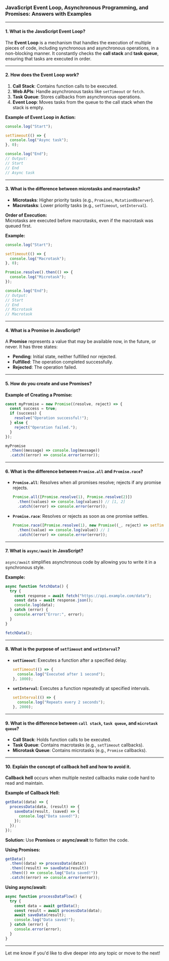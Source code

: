 ### **JavaScript Event Loop, Asynchronous Programming, and Promises: Answers with Examples**

---

#### 1. **What is the JavaScript Event Loop?**  
The **Event Loop** is a mechanism that handles the execution of multiple pieces of code, including synchronous and asynchronous operations, in a non-blocking manner. It constantly checks the **call stack** and **task queue**, ensuring that tasks are executed in order.

---

#### 2. **How does the Event Loop work?**  
1. **Call Stack**: Contains function calls to be executed.  
2. **Web APIs**: Handle asynchronous tasks like `setTimeout` or `fetch`.  
3. **Task Queue**: Stores callbacks from asynchronous operations.  
4. **Event Loop**: Moves tasks from the queue to the call stack when the stack is empty.

**Example of Event Loop in Action:**  
```javascript
console.log("Start");

setTimeout(() => {
  console.log("Async task");
}, 0);

console.log("End");
// Output:
// Start
// End
// Async task
```

---

#### 3. **What is the difference between microtasks and macrotasks?**  
- **Microtasks**: Higher priority tasks (e.g., `Promises`, `MutationObserver`).  
- **Macrotasks**: Lower priority tasks (e.g., `setTimeout`, `setInterval`).

**Order of Execution:**  
Microtasks are executed before macrotasks, even if the macrotask was queued first.

**Example:**  
```javascript
console.log("Start");

setTimeout(() => {
  console.log("Macrotask");
}, 0);

Promise.resolve().then(() => {
  console.log("Microtask");
});

console.log("End");
// Output:
// Start
// End
// Microtask
// Macrotask
```

---

#### 4. **What is a Promise in JavaScript?**  
A **Promise** represents a value that may be available now, in the future, or never. It has three states:  
- **Pending**: Initial state, neither fulfilled nor rejected.  
- **Fulfilled**: The operation completed successfully.  
- **Rejected**: The operation failed.

---

#### 5. **How do you create and use Promises?**  
**Example of Creating a Promise:**  
```javascript
const myPromise = new Promise((resolve, reject) => {
  const success = true;
  if (success) {
    resolve("Operation successful!");
  } else {
    reject("Operation failed.");
  }
});

myPromise
  .then((message) => console.log(message))
  .catch((error) => console.error(error));
```

---

#### 6. **What is the difference between `Promise.all` and `Promise.race`?**  
- **`Promise.all`**: Resolves when all promises resolve; rejects if any promise rejects.  
  ```javascript
  Promise.all([Promise.resolve(1), Promise.resolve(2)])
    .then((values) => console.log(values)) // [1, 2]
    .catch((error) => console.error(error));
  ```

- **`Promise.race`**: Resolves or rejects as soon as one promise settles.  
  ```javascript
  Promise.race([Promise.resolve(1), new Promise((_, reject) => setTimeout(reject, 1000))])
    .then((value) => console.log(value)) // 1
    .catch((error) => console.error(error));
  ```

---

#### 7. **What is `async/await` in JavaScript?**  
`async/await` simplifies asynchronous code by allowing you to write it in a synchronous style.

**Example:**  
```javascript
async function fetchData() {
  try {
    const response = await fetch("https://api.example.com/data");
    const data = await response.json();
    console.log(data);
  } catch (error) {
    console.error("Error:", error);
  }
}

fetchData();
```

---

#### 8. **What is the purpose of `setTimeout` and `setInterval`?**  
- **`setTimeout`**: Executes a function after a specified delay.  
  ```javascript
  setTimeout(() => {
    console.log("Executed after 1 second");
  }, 1000);
  ```

- **`setInterval`**: Executes a function repeatedly at specified intervals.  
  ```javascript
  setInterval(() => {
    console.log("Repeats every 2 seconds");
  }, 2000);
  ```

---

#### 9. **What is the difference between `call stack`, `task queue`, and `microtask queue`?**  
- **Call Stack**: Holds function calls to be executed.  
- **Task Queue**: Contains macrotasks (e.g., `setTimeout` callbacks).  
- **Microtask Queue**: Contains microtasks (e.g., `Promise` callbacks).

---

#### 10. **Explain the concept of callback hell and how to avoid it.**  
**Callback hell** occurs when multiple nested callbacks make code hard to read and maintain.

**Example of Callback Hell:**  
```javascript
getData((data) => {
  processData(data, (result) => {
    saveData(result, (saved) => {
      console.log("Data saved!");
    });
  });
});
```

**Solution:** Use **Promises** or **async/await** to flatten the code.

**Using Promises:**  
```javascript
getData()
  .then((data) => processData(data))
  .then((result) => saveData(result))
  .then(() => console.log("Data saved!"))
  .catch((error) => console.error(error));
```

**Using async/await:**  
```javascript
async function processDataFlow() {
  try {
    const data = await getData();
    const result = await processData(data);
    await saveData(result);
    console.log("Data saved!");
  } catch (error) {
    console.error(error);
  }
}
```

---

Let me know if you'd like to dive deeper into any topic or move to the next!
